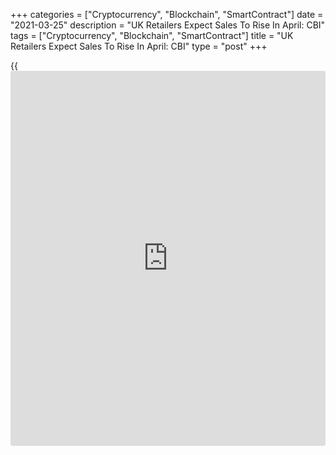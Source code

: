 +++
categories = ["Cryptocurrency", "Blockchain", "SmartContract"]
date = "2021-03-25"
description = "UK Retailers Expect Sales To Rise In April: CBI"
tags = ["Cryptocurrency", "Blockchain", "SmartContract"]
title = "UK Retailers Expect Sales To Rise In April: CBI"
type = "post"
+++

{{<iframe id="large-banner" src="https://www.bounty.group/#slide=5.0" width="100%" height="600" scrolling="no" style="border: 0px solid rgb(216, 221, 230); border-radius: 3px;">}}

UK retailers expect sales to rise in April as non-essential retail shops
are anticipated to reopen from mid-April, the latest Distributive Trades
Survey from the Confederation of British Industry showed on Thursday.

A net 45 percent of retailers said sales volume declined sharply in
March. But a net 17 percent forecast sales to grow in April.

A net balance of 33 percent reported a decline in orders in March versus
-36 percent in February. Nonetheless, a net 1 percent forecast orders to
rise in April.

The survey showed that internet sales growth eased in March. The net
balance fell to 60 percent from a record 75 percent in February.

Retailers are looking forward to April with a sense of optimism, given
the potential re-opening of the sector across the UK, Ben Jones,
principal economist at the CBI, said.

However, it is clear that the potential easing of domestic restrictions
next month will not be a panacea for all retailers, Jones added.
Expectations point to a fairly muted recovery, especially when
considering that base effects will tend to flatter annual growth next
month, given the historic drop in sales in April 2020.

For comments and feedback [contact](https://www.playgroundfx.com/contact/): editorial@rtt[news](https://www.letsplayfx.com/blog/forex-news-website/).com

[Economic News][1]

 **What parts of the world are seeing the best (and worst) economic
performances lately? Click[here][2] to check out our [Econ Scorecard][2]
and find out! See up-to-the-moment [ranking](https://www.playgroundfx.com/blog/crypto-exchange-ranking/)s for the best and worst
performers in [GDP][3], [unemployment rate][4], [inflation][2] and much
more.**

   1. www.rtt[news](https://www.letsplayfx.com/blog/forex-news-website/).com/Content/EconomicNews.aspx
   2. www.rtt[news](https://www.letsplayfx.com/blog/forex-news-website/).com/economic-scorecard/world-rank/CPI/highest-performance.aspx
   3. www.rtt[news](https://www.letsplayfx.com/blog/forex-news-website/).com/economic-scorecard/world-rank/GDP/highest-performance.aspx
   4. www.rtt[news](https://www.letsplayfx.com/blog/forex-news-website/).com/economic-scorecard/world-rank/unemployment-rate/lowest-performance.aspx